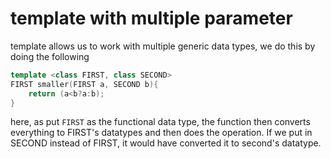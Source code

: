 # template with multiple parameter
template allows us to work with multiple generic data types, we do this by doing the following
``` cpp
template <class FIRST, class SECOND>
FIRST smaller(FIRST a, SECOND b){
	return (a<b?a:b);
}
```
here, as put `FIRST` as the functional data type, the function then converts everything to FIRST's datatypes and then does the operation. If we put in SECOND instead of FIRST, it would have converted it to second's datatype.
